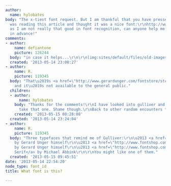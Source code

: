 ```yaml
---
author:
  name: hylobates
body: "The x-tiest font request. But I am thankful that you have pressed this link.\r\nI
  was reading this article and thought it was a nice font:\r\nhttp://www.academia.edu/1365002/Morphological_chemical_physical_changes_during_charcoalification_of_wood_and_its_relevance_to_archaeological_contexts\r\nHowever,
  as I am not really that good in font recognition, can anyone help me with this?\r\n\r\nThanks
  in advance!"
comments:
- author:
    name: defiantone
    picture: 126244
  body: "in case it helps...\r\n\r\n[img:sites/default/files/old-images/snap1_6249.png]\r\n[img:sites/default/files/old-images/snap2_5657.png]"
  created: '2013-05-14 23:08:27'
- author:
    name: R.
    picture: 119345
  body: "That\u2019s <a href=\"http://www.gerardunger.com/fontstore/store-gulliver.html\">Gulliver</a>
    and it\u2019s not available to the general public."
  children:
  - author:
      name: hylobates
    body: "Thanks for the comments!\r\nI have looked into gulliver and indeed, can't
      take that one. Shame though.\r\nBack to other random encounters that I like."
    created: '2013-05-15 08:28:08'
  created: '2013-05-14 23:24:04'
- author:
    name: R.
    picture: 119345
  body: "Three typefaces that remind me of Gulliver:\r\n\u2013 <a href=\"http://www.fontshop.com/fonts/downloads/typetogether/capitolium_2_complete_ot/ot_ps?&fg=000000&bg=ffffff&sample_size=60&sample_text=Morphological&ft=liga\">Capitolium</a>
    by Gerard Unger himself\r\n\u2013 <a href=\"http://www.fontshop.com/fonts/downloads/bitstream/amerigo_bt_std_complete_pack/ot_tt?&fg=000000&bg=ffffff&sample_size=60&sample_text=Morphological&ft=liga\">Amerigo</a>
    by Gerard Unger himself\r\n\u2013 <a href=\"http://www.fontshop.com/fonts/downloads/fontfont/ff_milo_serif_pro_1/ot_ps?&fg=000000&bg=ffffff&sample_size=60&sample_text=Morphological&ft=liga\">Milo
    Serif</a> by Michael Abbink\r\n\r\nYou might like one of them."
  created: '2013-05-15 09:45:51'
date: '2013-05-14 22:54:20'
node_type: font_id
title: What font is this?

---
```

